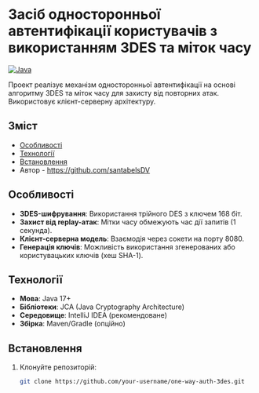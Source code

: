 # Засіб односторонньої автентифікації користувачів з використанням 3DES та міток часу

[![Java](https://img.shields.io/badge/Java-17%2B-blue)](https://www.oracle.com/java/)

Проект реалізує механізм односторонньої автентифікації на основі алгоритму 3DES та міток часу для захисту від повторних атак. Використовує клієнт-серверну архітектуру.

## Зміст
- [Особливості](#особливості)
- [Технології](#технології)
- [Встановлення](#встановлення)
- Автор - https://github.com/santabelsDV

## Особливості
- **3DES-шифрування**: Використання трійного DES з ключем 168 біт.
- **Захист від replay-атак**: Мітки часу обмежують час дії запитів (1 секунда).
- **Клієнт-серверна модель**: Взаємодія через сокети на порту 8080.
- **Генерація ключів**: Можливість використання згенерованих або користувацьких ключів (хеш SHA-1).

## Технології
- **Мова**: Java 17+
- **Бібліотеки**: JCA (Java Cryptography Architecture)
- **Середовище**: IntelliJ IDEA (рекомендоване)
- **Збірка**: Maven/Gradle (опційно)

## Встановлення
1. Клонуйте репозиторій:
   ```bash
   git clone https://github.com/your-username/one-way-auth-3des.git